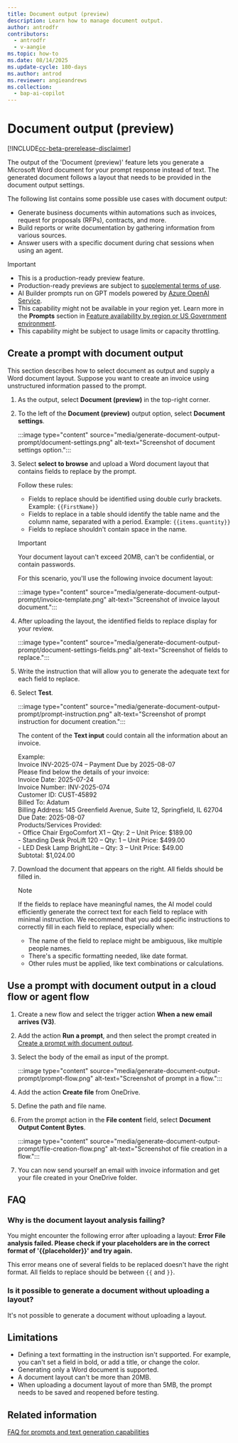 ```yaml
---
title: Document output (preview)
description: Learn how to manage document output.
author: antrodfr
contributors:
  - antrodfr
  - v-aangie
ms.topic: how-to
ms.date: 08/14/2025
ms.update-cycle: 180-days
ms.author: antrod
ms.reviewer: angieandrews
ms.collection: 
  - bap-ai-copilot
---
```


# Document output (preview)
[!INCLUDE[cc-beta-prerelease-disclaimer](./includes/cc-beta-prerelease-disclaimer.md)]

The output of the 'Document (preview)' feature lets you generate a Microsoft Word document for your prompt response instead of text. The generated document follows a layout that needs to be provided in the document output settings.

The following list contains some possible use cases with document output:

- Generate business documents within automations such as invoices, request for proposals (RFPs), contracts, and more.
- Build reports or write documentation by gathering information from various sources.
- Answer users with a specific document during chat sessions when using an agent.

> [!IMPORTANT]
>- This is a production-ready preview feature.
>- Production-ready previews are subject to [supplemental terms of use](https://go.microsoft.com/fwlink/?linkid=2189520).
>- AI Builder prompts run on GPT models powered by [Azure OpenAI Service](/azure/ai-services/openai/whats-new).
>- This capability might not be available in your region yet. Learn more in the **Prompts** section in [Feature availability by region or US Government environment](availability-region.md#prompts).
>- This capability might be subject to usage limits or capacity throttling.

## Create a prompt with document output

This section describes how to select document as output and supply a Word document layout. Suppose you want to create an invoice using unstructured information passed to the prompt.

1. As the output, select **Document (preview)** in the top-right corner.
1. To the left of the **Document (preview)** output option, select **Document settings**.

    :::image type="content" source="media/generate-document-output-prompt/document-settings.png" alt-text="Screenshot of document settings option.":::

1. Select **select to browse** and upload a Word document layout that contains fields to replace by the prompt.

    Follow these rules:
    - Fields to replace should be identified using double curly brackets. Example: `{{FirstName}}`
    - Fields to replace in a table should identify the table name and the column name, separated with a period. Example: `{{items.quantity}}`
    - Fields to replace shouldn't contain space in the name.
  
    > [!IMPORTANT]
    > Your document layout can't exceed 20MB, can't be confidential, or contain passwords.

    For this scenario, you'll use the following invoice document layout:

    :::image type="content" source="media/generate-document-output-prompt/invoice-template.png" alt-text="Screenshot of invoice layout document.":::

1. After uploading the layout, the identified fields to replace display for your review.

    :::image type="content" source="media/generate-document-output-prompt/document-settings-fields.png" alt-text="Screenshot of fields to replace.":::

1. Write the instruction that will allow you to generate the adequate text for each field to replace.
1. Select **Test**.

    :::image type="content" source="media/generate-document-output-prompt/prompt-instruction.png" alt-text="Screenshot of prompt instruction for document creation.":::

    The content of the **Text input** could contain all the information about an invoice.

    Example:  
         Invoice INV-2025-074 – Payment Due by 2025-08-07  
         Please find below the details of your invoice:  
         Invoice Date: 2025-07-24  
         Invoice Number: INV-2025-074  
         Customer ID: CUST-45892  
         Billed To: Adatum  
         Billing Address: 145 Greenfield Avenue, Suite 12, Springfield, IL 62704  
         Due Date: 2025-08-07  
         Products/Services Provided:  
         - Office Chair ErgoComfort X1 – Qty: 2 – Unit Price: $189.00  
         - Standing Desk ProLift 120 – Qty: 1 – Unit Price: $499.00  
         - LED Desk Lamp BrightLite – Qty: 3 – Unit Price: $49.00  
         Subtotal: $1,024.00

1. Download the document that appears on the right. All fields should be filled in.

    > [!NOTE]
    > If the fields to replace have meaningful names, the AI model could efficiently generate the correct text for each field to replace with minimal instruction. We recommend that you add specific instructions to correctly fill in each field to replace, especially when:
    > - The name of the field to replace might be ambiguous, like multiple people names.
    > - There's a specific formatting needed, like date format.
    > - Other rules must be applied, like text combinations or calculations.

## Use a prompt with document output in a cloud flow or agent flow

1. Create a new flow and select the trigger action **When a new email arrives (V3)**.
1. Add the action **Run a prompt**, and then select the prompt created in [Create a prompt with document output](#create-a-prompt-with-document-output).
1. Select the body of the email as input of the prompt.

   :::image type="content" source="media/generate-document-output-prompt/prompt-flow.png" alt-text="Screenshot of prompt in a flow.":::

1. Add the action **Create file** from OneDrive.
1. Define the path and file name.
1. From the prompt action in the **File content** field, select **Document Output Content Bytes**.

   :::image type="content" source="media/generate-document-output-prompt/file-creation-flow.png" alt-text="Screenshot of file creation in a flow.":::

1. You can now send yourself an email with invoice information and get your file created in your OneDrive folder.

## FAQ

### Why is the document layout analysis failing?

You might encounter the following error after uploading a layout: **Error File analysis failed. Please check if your placeholders are in the correct format of '{{placeholder}}' and try again.**

This error means one of several fields to be replaced doesn't have the right format. All fields to replace should be between `{{` and `}}`.

### Is it possible to generate a document without uploading a layout?

It's not possible to generate a document without uploading a layout.

## Limitations

- Defining a text formatting in the instruction isn't supported. For example, you can't set a field in bold, or add a title, or change the color.
- Generating only a Word document is supported.
- A document layout can't be more than 20MB.
- When uploading a document layout of more than 5MB, the prompt needs to be saved and reopened before testing.

## Related information

[FAQ for prompts and text generation capabilities](faqs-text-generation.md)
